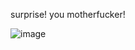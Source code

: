 surprise! you motherfucker!

![image](https://user-images.githubusercontent.com/106856146/172008113-641363b3-a6ca-4aab-ab6f-20900b552921.png)
